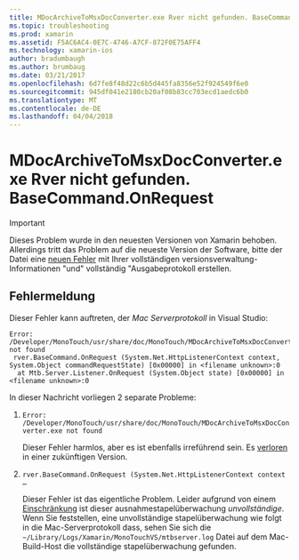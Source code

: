 ```yaml
---
title: MDocArchiveToMsxDocConverter.exe Rver nicht gefunden. BaseCommand.OnRequest
ms.topic: troubleshooting
ms.prod: xamarin
ms.assetid: F5AC6AC4-0E7C-4746-A7CF-872F0E75AFF4
ms.technology: xamarin-ios
author: bradumbaugh
ms.author: brumbaug
ms.date: 03/21/2017
ms.openlocfilehash: 6d7fe8f48d22c6b5d445fa8356e52f924549f6e0
ms.sourcegitcommit: 945df041e2180cb20af08b83cc703ecd1aedc6b0
ms.translationtype: MT
ms.contentlocale: de-DE
ms.lasthandoff: 04/04/2018
---
```

# <a name="mdocarchivetomsxdocconverterexe-not-found-rverbasecommandonrequest"></a>MDocArchiveToMsxDocConverter.exe Rver nicht gefunden. BaseCommand.OnRequest

> [!IMPORTANT]
> Dieses Problem wurde in den neuesten Versionen von Xamarin behoben. Allerdings tritt das Problem auf die neueste Version der Software, bitte der Datei eine [neuen Fehler](~/cross-platform/troubleshooting/questions/howto-file-bug.md) mit Ihrer vollständigen versionsverwaltung-Informationen "und" vollständig "Ausgabeprotokoll erstellen.


## <a name="error-message"></a>Fehlermeldung

Dieser Fehler kann auftreten, der *Mac Serverprotokoll* in Visual Studio:

```
Error: /Developer/MonoTouch/usr/share/doc/MonoTouch/MDocArchiveToMsxDocConverter.exe not found
 rver.BaseCommand.OnRequest (System.Net.HttpListenerContext context, System.Object commandRequestState) [0x00000] in <filename unknown>:0
  at Mtb.Server.Listener.OnRequest (System.Object state) [0x00000] in <filename unknown>:0
```

In dieser Nachricht vorliegen 2 separate Probleme:

1.  `Error: /Developer/MonoTouch/usr/share/doc/MonoTouch/MDocArchiveToMsxDocConverter.exe not found`

    Dieser Fehler harmlos, aber es ist ebenfalls irreführend sein. Es [verloren](https://bugzilla.xamarin.com/show_bug.cgi?id=21667) in einer zukünftigen Version.

2.  `rver.BaseCommand.OnRequest (System.Net.HttpListenerContext context …`

    Dieser Fehler ist das eigentliche Problem. Leider aufgrund von einem [Einschränkung](https://bugzilla.xamarin.com/show_bug.cgi?id=22080) ist dieser ausnahmestapelüberwachung *unvollständige*. Wenn Sie feststellen, eine unvollständige stapelüberwachung wie folgt in die Mac-Serverprotokoll dass, sehen Sie sich die `~/Library/Logs/Xamarin/MonoTouchVS/mtbserver.log` Datei auf dem Mac-Build-Host die vollständige stapelüberwachung gefunden.
